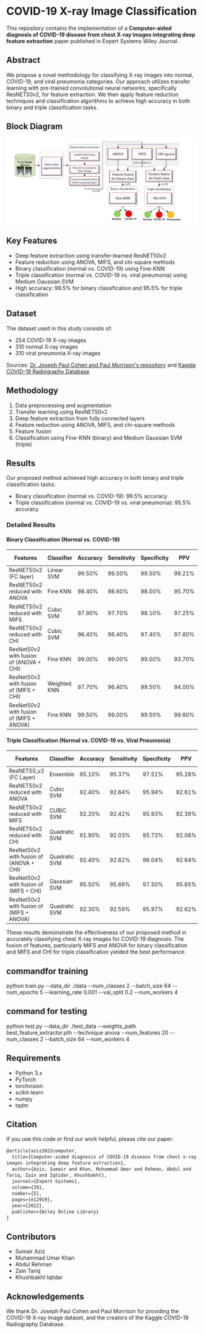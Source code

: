# COVID-19 X-ray Image Classification

This repository contains the implementation of a **Computer-aided diagnosis of COVID-19 disease from chest
X-ray images integrating deep feature extraction** paper published in Expert Systems Wiley Journal.

## Abstract

We propose a novel methodology for classifying X-ray images into normal, COVID-19, and viral pneumonia categories. Our approach utilizes transfer learning with pre-trained convolutional neural networks, specifically ResNET50v2, for feature extraction. We then apply feature reduction techniques and classification algorithms to achieve high accuracy in both binary and triple classification tasks.

## Block Diagram
![Alt Text](block%20diagram.PNG)
## Key Features

- Deep feature extraction using transfer-learned ResNET50v2
- Feature reduction using ANOVA, MIFS, and chi-square methods
- Binary classification (normal vs. COVID-19) using Fine-KNN
- Triple classification (normal vs. COVID-19 vs. viral pneumonia) using Medium Gaussian SVM
- High accuracy: 99.5% for binary classification and 95.5% for triple classification

## Dataset

The dataset used in this study consists of:
- 254 COVID-19 X-ray images
- 310 normal X-ray images
- 310 viral pneumonia X-ray images

Sources: [Dr. Joseph Paul Cohen and Paul Morrison's repository](https://github.com/ieee8023/covid-chestxray-dataset) and [Kaggle COVID-19 Radiography Database](https://www.kaggle.com/tawsifurrahman/covid19-radiography-database)

## Methodology

1. Data preprocessing and augmentation
2. Transfer learning using ResNET50v2
3. Deep feature extraction from fully connected layers
4. Feature reduction using ANOVA, MIFS, and chi-square methods
5. Feature fusion
6. Classification using Fine-KNN (binary) and Medium Gaussian SVM (triple)


## Results

Our proposed method achieved high accuracy in both binary and triple classification tasks:

- Binary classification (normal vs. COVID-19): 99.5% accuracy
- Triple classification (normal vs. COVID-19 vs. viral pneumonia): 95.5% accuracy

### Detailed Results

#### Binary Classification (Normal vs. COVID-19)

| Features | Classifier | Accuracy | Sensitivity | Specificity | PPV | NPV | F1-score |
|----------|------------|----------|-------------|-------------|-----|-----|----------|
| ResNET50v2 (FC layer) | Linear SVM | 99.50% | 99.50% | 99.50% | 99.21% | 99.30% | 99.50% |
| ResNET50v2 reduced with ANOVA | Fine KNN | 98.40% | 98.60% | 98.00% | 95.70% | 97.07% | 98.30% |
| ResNET50v2 reduced with MIFS | Cubic SVM | 97.90% | 97.70% | 98.10% | 97.25% | 98.05% | 98.05% |
| ResNET50v2 reduced with CHI | Cubic SVM | 96.40% | 96.40% | 97.40% | 97.60% | 96.81% | 96.81% |
| ResNet50v2 with fusion of (ANOVA + CHI) | Fine KNN | 99.00% | 99.00% | 99.00% | 93.70% | 94.83% | 94.83% |
| ResNet50v2 with fusion of (MIFS + CHI) | Weighted KNN | 97.70% | 96.40% | 99.50% | 94.00% | 94.24% | 94.24% |
| ResNet50v2 with fusion of (MIFS + ANOVA) | Fine KNN | 99.50% | 99.00% | 99.50% | 99.60% | 99.35% | 99.35% |

#### Triple Classification (Normal vs. COVID-19 vs. Viral Pneumonia)

| Features | Classifier | Accuracy | Sensitivity | Specificity | PPV | NPV | F1-score |
|----------|------------|----------|-------------|-------------|-----|-----|----------|
| ResNET50_v2 (FC Layer) | Ensemble | 95.10% | 95.37% | 97.51% | 95.28% | 97.57% | 95.31% |
| ResNET50v2 reduced with ANOVA | Cubic SVM | 92.40% | 92.64% | 95.94% | 92.61% | 96.16% | 92.62% |
| ResNET50v2 reduced with MIFS | CUBIC SVM | 92.20% | 92.42% | 95.93% | 92.39% | 96.04% | 92.43% |
| ResNET50v2 reduced with CHI | Quadratic SVM | 91.90% | 92.03% | 95.73% | 92.08% | 95.87% | 92.05% |
| ResNet50v2 with fusion of (ANOVA + CHI) | Quadratic SVM | 92.40% | 92.62% | 96.04% | 92.64% | 96.16% | 92.63% |
| ResNet50v2 with fusion of (MIFS + CHI) | Gaussian SVM | 95.50% | 95.66% | 97.50% | 95.65% | 97.75% | 95.75% |
| ResNet50v2 with fusion of (MIFS + ANOVA) | Quadratic SVM | 92.30% | 92.59% | 95.97% | 92.62% | 96.12% | 92.59% |

These results demonstrate the effectiveness of our proposed method in accurately classifying chest X-ray images for COVID-19 diagnosis. The fusion of features, particularly MIFS and ANOVA for binary classification and MIFS and CHI for triple classification yielded the best performance.

## commandfor training
python train.py --data_dir ./data --num_classes 2 --batch_size 64 --num_epochs 5 --learning_rate 0.001 --val_split 0.2 --num_workers 4

## command for testing
python test.py --data_dir ./test_data --weights_path best_feature_extractor.pth --technique anova --num_features 20 --num_classes 2 --batch_size 64 --num_workers 4

## Requirements
- Python 3.x
- PyTorch
- torchvision
- scikit-learn
- numpy
- tqdm


## Citation

If you use this code or find our work helpful, please cite our paper:

```
@article{aziz2022computer,
  title={Computer-aided diagnosis of COVID-19 disease from chest x-ray images integrating deep feature extraction},
  author={Aziz, Sumair and Khan, Muhammad Umar and Rehman, Abdul and Tariq, Zain and Iqtidar, Khushbakht},
  journal={Expert Systems},
  volume={39},
  number={5},
  pages={e12919},
  year={2022},
  publisher={Wiley Online Library}
}
```

## Contributors

- Sumair Aziz
- Muhammad Umar Khan
- Abdul Rehman
- Zain Tariq
- Khushbakht Iqtidar


## Acknowledgements

We thank Dr. Joseph Paul Cohen and Paul Morrison for providing the COVID-19 X-ray image dataset, and the creators of the Kaggle COVID-19 Radiography Database.
